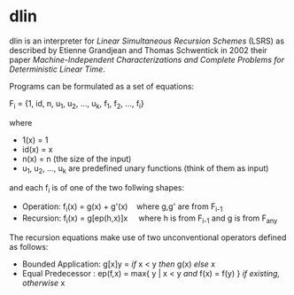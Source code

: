 # dlin
dlin is an interpreter for *Linear Simultaneous Recursion Schemes* (LSRS) as described by Etienne Grandjean and Thomas Schwentick in 2002 their paper *Machine-Independent Characterizations and Complete Problems for Deterministic Linear Time*.

Programs can be formulated as a set of equations:

F<sub>i</sub> = {1, id, n, u<sub>1</sub>,  u<sub>2</sub>, ..., u<sub>k</sub>, f<sub>1</sub>, f<sub>2</sub>, ..., f<sub>i</sub>}

where 
- 1(x) = 1
- id(x) = x
- n(x) = n (the size of the input)
- u<sub>1</sub>,  u<sub>2</sub>, ..., u<sub>k</sub> are predefined unary functions (think of them as input)

and each f<sub>i</sub> is of one of the two follwing shapes:

- Operation: f<sub>i</sub>(x) = g(x) + g'(x) &nbsp;&nbsp; where g,g' are from F<sub>i-1</sub>
- Recursion: f<sub>i</sub>(x) = g\[ep(h,x)\]x &nbsp;&nbsp;&nbsp; where h is from F<sub>i-1</sub> and g is from F<sub>any</sub>

The recursion equations make use of two unconventional operators defined as follows:

- Bounded Application: g\[x\]y = *if* x < y *then* g(x) *else* x
- Equal Predecessor : ep(f,x) = max{ y | x < y *and* f(x) = f(y) } *if existing, otherwise* x

